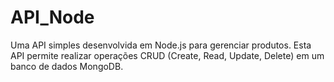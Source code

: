 # API_Node
Uma API simples desenvolvida em Node.js para gerenciar produtos. Esta API permite realizar operações CRUD (Create, Read, Update, Delete) em um banco de dados MongoDB.

